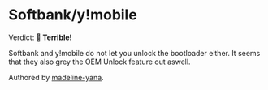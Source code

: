 # Softbank/y!mobile

Verdict: **🍅 Terrible!**

Softbank and y!mobile do not let you unlock the bootloader either. It seems that they also grey the OEM Unlock feature out aswell.

Authored by [madeline-yana](https://github.com/madeline-yana).<br/>

